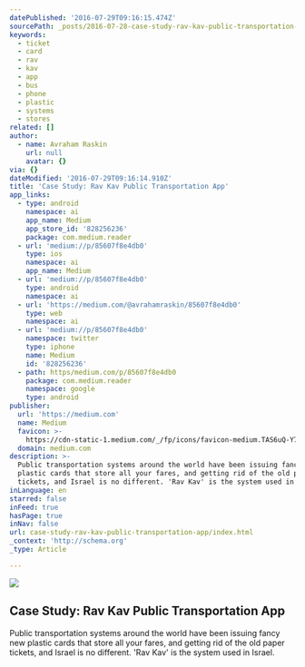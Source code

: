 ```yaml
---
datePublished: '2016-07-29T09:16:15.474Z'
sourcePath: _posts/2016-07-28-case-study-rav-kav-public-transportation-app.md
keywords:
  - ticket
  - card
  - rav
  - kav
  - app
  - bus
  - phone
  - plastic
  - systems
  - stores
related: []
author:
  - name: Avraham Raskin
    url: null
    avatar: {}
via: {}
dateModified: '2016-07-29T09:16:14.910Z'
title: 'Case Study: Rav Kav Public Transportation App'
app_links:
  - type: android
    namespace: ai
    app_name: Medium
    app_store_id: '828256236'
    package: com.medium.reader
  - url: 'medium://p/85607f8e4db0'
    type: ios
    namespace: ai
    app_name: Medium
  - url: 'medium://p/85607f8e4db0'
    type: android
    namespace: ai
  - url: 'https://medium.com/@avrahamraskin/85607f8e4db0'
    type: web
    namespace: ai
  - url: 'medium://p/85607f8e4db0'
    namespace: twitter
    type: iphone
    name: Medium
    id: '828256236'
  - path: https/medium.com/p/85607f8e4db0
    package: com.medium.reader
    namespace: google
    type: android
publisher:
  url: 'https://medium.com'
  name: Medium
  favicon: >-
    https://cdn-static-1.medium.com/_/fp/icons/favicon-medium.TAS6uQ-Y7kcKgi0xjcYHXw.ico
  domain: medium.com
description: >-
  Public transportation systems around the world have been issuing fancy new
  plastic cards that store all your fares, and getting rid of the old paper
  tickets, and Israel is no different. 'Rav Kav' is the system used in Israel.
inLanguage: en
starred: false
inFeed: true
hasPage: true
inNav: false
url: case-study-rav-kav-public-transportation-app/index.html
_context: 'http://schema.org'
_type: Article

---
```

<article style=""><img src="https://imgflo.herokuapp.com/graph/vahj1ThiexotieMo/7ad547d937ba48d374509c2721554cc5/noop.jpeg?input=https%3A%2F%2Fcdn-images-1.medium.com%2Fmax%2F2000%2F1*MvxoZZioULjQ0K1jIHp8vw.jpeg" /><h1>Case Study: Rav Kav Public Transportation App</h1><p>Public transportation systems around the world have been issuing fancy new plastic cards that store all your fares, and getting rid of the old paper tickets, and Israel is no different. 'Rav Kav' is the system used in Israel.</p></article>